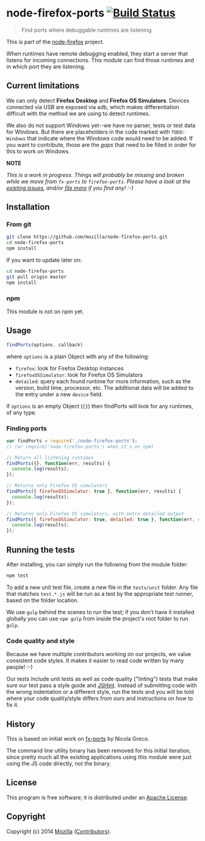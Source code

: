 # node-firefox-ports [![Build Status](https://secure.travis-ci.org/mozilla/node-firefox-ports.png?branch=master)](http://travis-ci.org/mozilla/node-firefox-ports)

> Find ports where debuggable runtimes are listening.

This is part of the [node-firefox](https://github.com/mozilla/node-firefox) project.

When runtimes have remote debugging enabled, they start a server that listens for incoming connections. This module can find those runtimes and in which port they are listening.

## Current limitations

We can only detect **Firefox Desktop** and **Firefox OS Simulators**. Devices connected via USB are exposed via adb, which makes differentiation difficult with the method we are using to detect runtimes.

We also do not support Windows yet--we have no parser, tests or test data for Windows. But there are placeholders in the code marked with `TODO: Windows` that indicate where the Windows code would need to be added. If you want to contribute, those are the *gaps* that need to be filled in order for this to work on Windows.

**NOTE**

*This is a work in progress. Things will probably be missing and broken while we move from `fx-ports` to `firefox-ports`. Please have a look at the [existing issues](https://github.com/mozilla/node-firefox-ports/issues), and/or [file more](https://github.com/mozilla/node-firefox-ports/issues/new) if you find any! :-)*

## Installation

### From git

```bash
git clone https://github.com/mozilla/node-firefox-ports.git
cd node-firefox-ports
npm install
```

If you want to update later on:

```bash
cd node-firefox-ports
git pull origin master
npm install
```

### npm

This module is not on npm yet.

## Usage

```javascript
findPorts(options, callback)
```

where `options` is a plain Object with any of the following:

* `firefox`: look for Firefox Desktop instances
* `firefoxOSSimulator`: look for Firefox OS Simulators
* `detailed`: query each found runtime for more information, such as the version, build time, processor, etc. The additional data will be added to the entry under a new `device` field.

If `options` is an empty Object (`{}`) then findPorts will look for any runtimes, of any type.

### Finding ports

```javascript
var findPorts = require('./node-firefox-ports');
// (or require('node-firefox-ports') when it's on npm)

// Return all listening runtimes
findPorts({}, function(err, results) {
  console.log(results);
});

// Returns only Firefox OS simulators
findPorts({ firefoxOSSimulator: true }, function(err, results) {
  console.log(results);
});

// Returns only Firefox OS simulators, with extra detailed output
findPorts({ firefoxOSSimulator: true, detailed: true }, function(err, results) {
  console.log(results);
});
```

## Running the tests

After installing, you can simply run the following from the module folder:

```bash
npm test
```

To add a new unit test file, create a new file in the `tests/unit` folder. Any file that matches `test.*.js` will be run as a test by the appropriate test runner, based on the folder location.

We use `gulp` behind the scenes to run the test; if you don't have it installed globally you can use `npm gulp` from inside the project's root folder to run `gulp`.

### Code quality and style

Because we have multiple contributors working on our projects, we value consistent code styles. It makes it easier to read code written by many people! :-)

Our tests include unit tests as well as code quality ("linting") tests that make sure our test pass a style guide and [JSHint](http://jshint.com/). Instead of submitting code with the wrong indentation or a different style, run the tests and you will be told where your code quality/style differs from ours and instructions on how to fix it.

## History

This is based on initial work on [fx-ports](https://github.com/nicola/fx-ports) by Nicola Greco.

The command line utility binary has been removed for this initial iteration, since pretty much all the existing applications using this module were just using the JS code directly, not the binary.

## License

This program is free software; it is distributed under an
[Apache License](https://github.com/mozilla/node-firefox-ports/blob/master/LICENSE).

## Copyright

Copyright (c) 2014 [Mozilla](https://mozilla.org)
([Contributors](https://github.com/mozilla/node-firefox-ports/graphs/contributors)).
